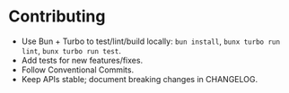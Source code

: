 # Contributing

- Use Bun + Turbo to test/lint/build locally: `bun install`, `bunx turbo run lint`, `bunx turbo run test`.
- Add tests for new features/fixes.
- Follow Conventional Commits.
- Keep APIs stable; document breaking changes in CHANGELOG.
